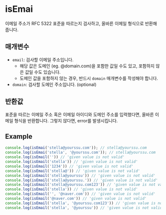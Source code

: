 # isEmai
이메일 주소가 RFC 5322 표준을 따르는지 검사하고, 올바른 이메일 형식으로 반환해줍니다.

## 매개변수

- `email`: 검사할 이메일 주소입니다. 
  - 해당 값은 도메인 (eg. @domain.com)을 포함한 값일 수도 있고, 포함하지 않은 값일 수도 있습니다.
  - 도메인 값을 포함하지 않는 경우, 반드시 `domain` 매개변수를 작성해야 합니다.
- `domain`: 검사할 도메인 주소입니다. (optional)

## 반환값

표준을 따르는 이메일 주소 혹은 이메일 아이디와 도메인 주소를 입력했다면, 올바른 이메일 형식을 반환합니다. 그렇지 않다면, error를 발생시킵니다.

## Example

```typescript
console.log(isEmai('stella@yourssu.com')); // stella@yourssu.com
console.log(isEmai('stella', '@yourssu.com')); // stella@yourssu.com
console.log(isEmail('')) // 'given value is not valid'
console.log(isEmail('stella')) // 'given value is not valid'
console.log(isEmail('1234')) // 'given value is not valid'
console.log(isEmail('stella@')) // 'given value is not valid'
console.log(isEmail('stella@yourssu')) // 'given value is not valid'
console.log(isEmail('stella@yourssu.')) // 'given value is not valid'
console.log(isEmail('stella@yourssu.com123')) // 'given value is not valid'
console.log(isEmail('stella')) // 'given value is not valid'
console.log(isEmail('', '@naver.com')) // 'given value is not valid'
console.log(isEmail('@naver.com')) // 'given value is not valid'
console.log(isEmail('stella', '@yourssu.com123')) // 'given value is not valid'
console.log(isEmail('stella', '@yourssu')) // 'given value is not valid'
```
